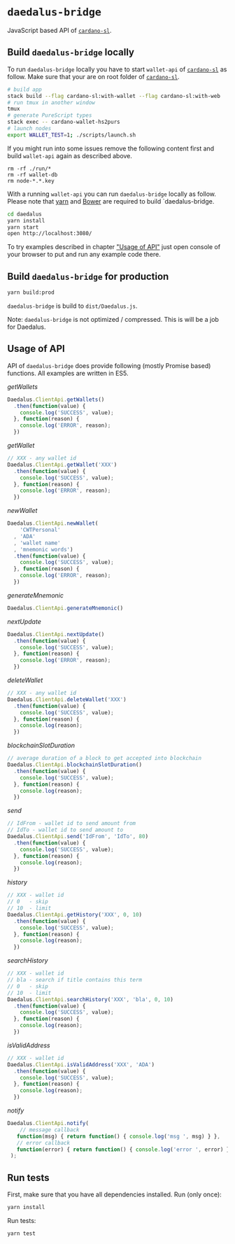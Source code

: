 # `daedalus-bridge`

JavaScript based API of [`cardano-sl`](https://github.com/input-output-hk/cardano-sl/).


## Build `daedalus-bridge` locally

To run `daedalus-bridge` locally you have to start `wallet-api` of [`cardano-sl`](https://github.com/input-output-hk/cardano-sl/) as follow. Make sure that your are on root folder of [`cardano-sl`](https://github.com/input-output-hk/cardano-sl/).

```bash
# build app
stack build --flag cardano-sl:with-wallet --flag cardano-sl:with-web
# run tmux in another window
tmux
# generate PureScript types
stack exec -- cardano-wallet-hs2purs
# launch nodes
export WALLET_TEST=1; ./scripts/launch.sh
```

If you might run into some issues remove the following content first and build `wallet-api` again as described above.

```
rm -rf ./run/*
rm -rf wallet-db
rm node-*.*.key
```


With a running `wallet-api` you can run `daedalus-bridge` locally as follow. Please note that [yarn](https://yarnpkg.com/) and [Bower](https://bower.io/) are required to build `daedalus-bridge.

```bash
cd daedalus
yarn install
yarn start
open http://localhost:3080/
```

To try examples described in chapter ["Usage of API"](#Usage) just open console of your browser to put and run any example code there.


## Build `daedalus-bridge` for production

```bash
yarn build:prod
```

`daedalus-bridge` is build to `dist/Daedalus.js`.

Note: `daedalus-bridge` is not optimized / compressed. This is will be a job for Daedalus.


## Usage of API

API of `daedalus-bridge` does provide following (mostly Promise based) functions. All examples are written in ES5.

_getWallets_

```javascript
Daedalus.ClientApi.getWallets()
  .then(function(value) {
    console.log('SUCCESS', value);
  }, function(reason) {
    console.log('ERROR', reason);
  })
```


_getWallet_

```javascript
// XXX - any wallet id
Daedalus.ClientApi.getWallet('XXX')
  .then(function(value) {
    console.log('SUCCESS', value);
  }, function(reason) {
    console.log('ERROR', reason);
  })
```


_newWallet_

```javascript
Daedalus.ClientApi.newWallet(
    'CWTPersonal'
  , 'ADA'
  , 'wallet name'
  , 'mnemonic words')
  .then(function(value) {
    console.log('SUCCESS', value);
  }, function(reason) {
    console.log('ERROR', reason);
  })
```


_generateMnemonic_

```javascript
Daedalus.ClientApi.generateMnemonic()
```

_nextUpdate_

```javascript
Daedalus.ClientApi.nextUpdate()
  .then(function(value) {
    console.log('SUCCESS', value);
  }, function(reason) {
    console.log('ERROR', reason);
  })
```


_deleteWallet_

```javascript
// XXX - any wallet id
Daedalus.ClientApi.deleteWallet('XXX')
  .then(function(value) {
    console.log('SUCCESS', value);
  }, function(reason) {
    console.log(reason);
  })
```

_blockchainSlotDuration_

```javascript
// average duration of a block to get accepted into blockchain
Daedalus.ClientApi.blockchainSlotDuration()
  .then(function(value) {
    console.log('SUCCESS', value);
  }, function(reason) {
    console.log(reason);
  })
```


_send_

```javascript
// IdFrom - wallet id to send amount from
// IdTo - wallet id to send amount to
Daedalus.ClientApi.send('IdFrom', 'IdTo', 80)
  .then(function(value) {
    console.log('SUCCESS', value);
  }, function(reason) {
    console.log(reason);
  })
```


_history_

```javascript
// XXX - wallet id
// 0   - skip
// 10  - limit
Daedalus.ClientApi.getHistory('XXX', 0, 10)
  .then(function(value) {
    console.log('SUCCESS', value);
  }, function(reason) {
    console.log(reason);
  })
```

_searchHistory_

```javascript
// XXX - wallet id
// bla - search if title contains this term
// 0   - skip
// 10  - limit
Daedalus.ClientApi.searchHistory('XXX', 'bla', 0, 10)
  .then(function(value) {
    console.log('SUCCESS', value);
  }, function(reason) {
    console.log(reason);
  })
```


_isValidAddress_

```javascript
// XXX - wallet id
Daedalus.ClientApi.isValidAddress('XXX', 'ADA')
  .then(function(value) {
    console.log('SUCCESS', value);
  }, function(reason) {
    console.log(reason);
  })
```

_notify_

```javascript
Daedalus.ClientApi.notify(
    // message callback
   function(msg) { return function() { console.log('msg ', msg) } },
   // error callback
   function(error) { return function() { console.log('error ', error) } }
 );
```


## Run tests

First, make sure that you have all dependencies installed. Run (only once):
```bash
yarn install
```

Run tests:
```bash
yarn test
```
